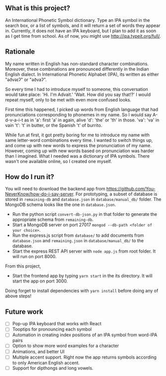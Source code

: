 ## What is this project?
An International Phonetic Symbol dictionary. Type an IPA symbol in the search box, or a list of symbols, and it will return a set of words they appear in. Currently, it does not have an IPA keyboard, but I plan to add it as soon as I get time from school. As of now, you might use http://ipa.typeit.org/full/. 

## Rationale
My name written in English has non-standard character combinations. Moreover, these combinations are pronounced differently in the Indian English dialect. In International Phonetic Alphabet (IPA), its written as either "əðvəɪʔ" or "əðvaʔ".

So every time I had to introduce myself to someone, this conversation would take place: 
'Hi. I'm Advait.'
'Wait. How did you say that!?'
I would repeat myself, only to be met with even more confused looks.

First time this happened, I picked up words from English language that had pronunciations corresponding to phonemes in my name. So I would say A-d-v-a-i-t as in 
'a': first 'a' in again, alive
'd': 'the' or 'th' in those.
'va': 'va' in vain
't': 't' in butter, or the Spanish 't' of burrito.

While fun at first, it got pretty boring for me to introduce my name with same letter-word combinations every time. I wanted to switch things up, and come up with new words to express the pronunciation of my name. However, coming up with new words based on pronunciation was harder than I imagined. What I needed was a dictionary of IPA symbols. There wasn't one available online, so I created one myself. 

## How do I run it?
You will need to download the backend app from https://github.com/You-NeverKnow/how-do-i-say-server.
For prototyping, a subset of database is stored in `remaining-db` and `database.json` in `database/manual_db/` folder. The MongoDB schema looks like the one in `database.json`.
* Run the python script `convert-db-json.py` in that folder to generate the appropriate schema from `remaining-db`.
* Start a MongoDB server on port 27017 `mongod --db-path <folder of your choice>`.
* Run the express.js script from `database/` to add documents from `database.json` and `remaining.json` in `database/manual_db/` to the database.
* Start the express REST API server with `node app.js` from root folder. It will run on port 8000.

From this project,
* Start the frontend app by typing `yarn start` in the its directory. It will start the app on port 3000.

Doing forget to install dependencies with `yarn install` before doing any of above steps!

## Future work
- [ ] Pop-up IPA keyboard that works with React
- [ ] Tooptips for pronouncing each symbol
- [ ] Automation in creating index positions of an IPA symbol from word-IPA pairs
- [ ] Option to show more word examples for a character
- [ ] Animations, and better UI
- [ ] Multiple accent support. Right now the app returns symbols according to only American English accent.
- [ ] Support for dipthongs and long vowels.
